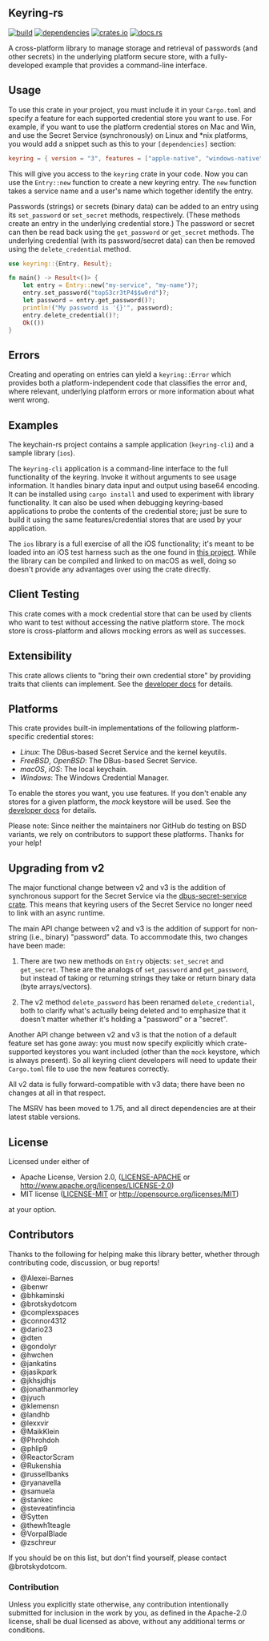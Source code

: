 ## Keyring-rs

[![build](https://github.com/hwchen/keyring-rs/actions/workflows/build.yaml/badge.svg)](https://github.com/hwchen/keyring-rs/actions)
[![dependencies](https://deps.rs/repo/github/hwchen/keyring-rs/status.svg)](https://github.com/hwchen/keyring-rs)
[![crates.io](https://img.shields.io/crates/v/keyring.svg?style=flat-square)](https://crates.io/crates/keyring)
[![docs.rs](https://docs.rs/keyring/badge.svg)](https://docs.rs/keyring)

A cross-platform library to manage storage and retrieval of passwords (and other secrets) in the underlying platform
secure store, with a fully-developed example that provides a command-line interface.

## Usage

To use this crate in your project, you must include it in your `Cargo.toml` and specify a feature for each supported
credential store you want to use. For example, if you want to use the platform credential stores on Mac and Win, and use
the Secret Service (synchronously) on Linux and \*nix platforms, you would add a snippet such as this to
your `[dependencies]` section:

```toml
keyring = { version = "3", features = ["apple-native", "windows-native", "sync-secret-service"] }
```

This will give you access to the `keyring` crate in your code. Now you can use the `Entry::new` function to create a new
keyring entry. The `new` function takes a service name and a user's name which together identify the entry.

Passwords (strings) or secrets (binary data) can be added to an entry using its `set_password` or `set_secret` methods,
respectively. (These methods create an entry in the underlying credential store.) The password or secret can then be
read back using the `get_password` or `get_secret` methods. The underlying credential (with its password/secret data)
can then be removed using the `delete_credential` method.

```rust
use keyring::{Entry, Result};

fn main() -> Result<()> {
    let entry = Entry::new("my-service", "my-name")?;
    entry.set_password("topS3cr3tP4$$w0rd")?;
    let password = entry.get_password()?;
    println!("My password is '{}'", password);
    entry.delete_credential()?;
    Ok(())
}
```

## Errors

Creating and operating on entries can yield a `keyring::Error` which provides both a platform-independent code that
classifies the error and, where relevant, underlying platform errors or more information about what went wrong.

## Examples

The keychain-rs project contains a sample application (`keyring-cli`) and a sample library (`ios`).

The `keyring-cli` application is a command-line interface to the full functionality of the keyring. Invoke it without
arguments to see usage information. It handles binary data input and output using base64 encoding. It can be installed
using `cargo install` and used to experiment with library functionality. It can also be used when debugging
keyring-based applications to probe the contents of the credential store; just be sure to build it using the same
features/credential stores that are used by your application.

The `ios` library is a full exercise of all the iOS functionality; it's meant to be loaded into an iOS test harness such
as the one found in [this project](https://github.com/brotskydotcom/rust-on-ios). While the library can be compiled and
linked to on macOS as well, doing so doesn't provide any advantages over using the crate directly.

## Client Testing

This crate comes with a mock credential store that can be used by clients who want to test without accessing the native
platform store. The mock store is cross-platform and allows mocking errors as well as successes.

## Extensibility

This crate allows clients to "bring their own credential store" by providing traits that clients can implement. See
the [developer docs](https://docs.rs/keyring/) for details.

## Platforms

This crate provides built-in implementations of the following platform-specific credential stores:

* _Linux_: The DBus-based Secret Service and the kernel keyutils.
* _FreeBSD_, _OpenBSD_: The DBus-based Secret Service.
* _macOS_, _iOS_: The local keychain.
* _Windows_: The Windows Credential Manager.

To enable the stores you want, you use features. If you don't enable any stores for a given platform, the _mock_
keystore will be used. See the [developer docs](https://docs.rs/keyring/) for details.

Please note: Since neither the maintainers nor GitHub do testing on BSD variants, we rely on contributors to support
these platforms. Thanks for your help!

## Upgrading from v2

The major functional change between v2 and v3 is the addition of synchronous support for the Secret Service via
the [dbus-secret-service crate](https://crates.io/crates/dbus-secret-service). This means that keyring users of the
Secret Service no longer need to link with an async runtime.

The main API change between v2 and v3 is the addition of support for non-string (i.e., binary) "password" data. To
accommodate this, two changes have been made:

1. There are two new methods on `Entry` objects: `set_secret` and `get_secret`. These are the analogs of `set_password`
   and `get_password`, but instead of taking or returning strings they take or return binary data (byte arrays/vectors).

2. The v2 method `delete_password` has been renamed `delete_credential`, both to clarify what's actually being deleted
   and to emphasize that it doesn't matter whether it's holding a "password" or a "secret".

Another API change between v2 and v3 is that the notion of a default feature set has gone away: you must now specify
explicitly which crate-supported keystores you want included (other than the `mock` keystore, which is always present).
So all keyring client developers will need to update their `Cargo.toml` file to use the new features correctly.

All v2 data is fully forward-compatible with v3 data; there have been no changes at all in that respect.

The MSRV has been moved to 1.75, and all direct dependencies are at their latest stable versions.

## License

Licensed under either of

* Apache License, Version 2.0, ([LICENSE-APACHE](LICENSE-APACHE) or http://www.apache.org/licenses/LICENSE-2.0)
* MIT license ([LICENSE-MIT](LICENSE-MIT) or http://opensource.org/licenses/MIT)

at your option.

## Contributors

Thanks to the following for helping make this library better, whether through contributing code, discussion, or bug
reports!

- @Alexei-Barnes
- @benwr
- @bhkaminski
- @brotskydotcom
- @complexspaces
- @connor4312
- @dario23
- @dten
- @gondolyr
- @hwchen
- @jankatins
- @jasikpark
- @jkhsjdhjs
- @jonathanmorley
- @jyuch
- @klemensn
- @landhb
- @lexxvir
- @MaikKlein
- @Phrohdoh
- @phlip9
- @ReactorScram
- @Rukenshia
- @russellbanks
- @ryanavella
- @samuela
- @stankec
- @steveatinfincia
- @Sytten
- @thewh1teagle
- @VorpalBlade
- @zschreur

If you should be on this list, but don't find yourself, please contact @brotskydotcom.

### Contribution

Unless you explicitly state otherwise, any contribution intentionally submitted for inclusion in the work by you, as
defined in the Apache-2.0 license, shall be dual licensed as above, without any additional terms or conditions.
